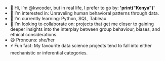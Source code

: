 - 👋 Hi, I’m @kwcoder, but in real life, I prefer to go by: **'print("Kenya")'**
- 👀 I’m interested in: Unraveling human behavioral patterns through data. 
- 🌱 I’m currently learning: Python, SQL, Tableau
- 💞️ I’m looking to collaborate on: projects that get me closer to gaining deeper insights into the interplay between group behaviour, biases, and ethical considerations.
- 😄 Pronouns: she/her
- ⚡ Fun fact: My favourite data science projects tend to fall into either mechanistic or inferential categories.

<!---
kwcoder/kwcoder is a ✨ special ✨ repository because its `README.md` (this file) appears on your GitHub profile.
You can click the Preview link to take a look at your changes.
--->
